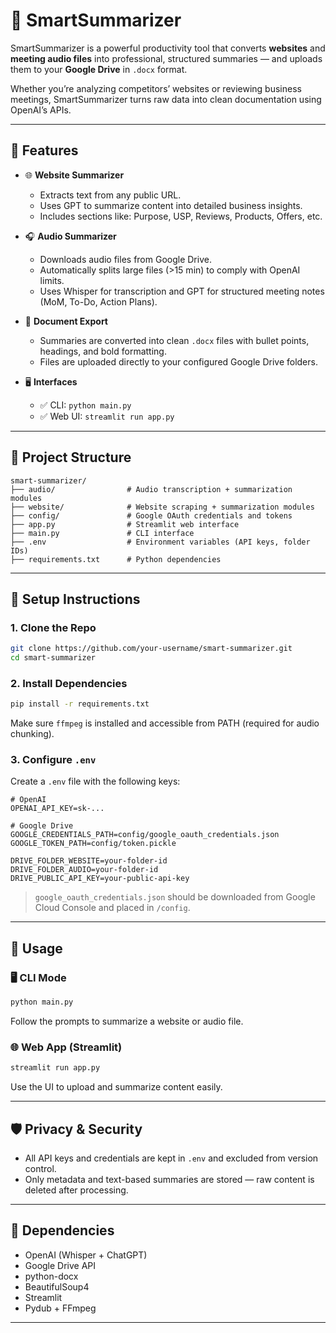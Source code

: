 # 🧠 SmartSummarizer

SmartSummarizer is a powerful productivity tool that converts **websites** and **meeting audio files** into professional, structured summaries — and uploads them to your **Google Drive** in `.docx` format.

Whether you’re analyzing competitors’ websites or reviewing business meetings, SmartSummarizer turns raw data into clean documentation using OpenAI’s APIs.

---

## 🚀 Features

- 🌐 **Website Summarizer**

  - Extracts text from any public URL.
  - Uses GPT to summarize content into detailed business insights.
  - Includes sections like: Purpose, USP, Reviews, Products, Offers, etc.

- 🎧 **Audio Summarizer**

  - Downloads audio files from Google Drive.
  - Automatically splits large files (>15 min) to comply with OpenAI limits.
  - Uses Whisper for transcription and GPT for structured meeting notes (MoM, To-Do, Action Plans).

- 📄 **Document Export**

  - Summaries are converted into clean `.docx` files with bullet points, headings, and bold formatting.
  - Files are uploaded directly to your configured Google Drive folders.

- 🖥️ **Interfaces**
  - ✅ CLI: `python main.py`
  - ✅ Web UI: `streamlit run app.py`

---

## 📁 Project Structure

```
smart-summarizer/
├── audio/                # Audio transcription + summarization modules
├── website/              # Website scraping + summarization modules
├── config/               # Google OAuth credentials and tokens
├── app.py                # Streamlit web interface
├── main.py               # CLI interface
├── .env                  # Environment variables (API keys, folder IDs)
├── requirements.txt      # Python dependencies
```

---

## 🔧 Setup Instructions

### 1. Clone the Repo

```bash
git clone https://github.com/your-username/smart-summarizer.git
cd smart-summarizer
```

### 2. Install Dependencies

```bash
pip install -r requirements.txt
```

Make sure `ffmpeg` is installed and accessible from PATH (required for audio chunking).

### 3. Configure `.env`

Create a `.env` file with the following keys:

```env
# OpenAI
OPENAI_API_KEY=sk-...

# Google Drive
GOOGLE_CREDENTIALS_PATH=config/google_oauth_credentials.json
GOOGLE_TOKEN_PATH=config/token.pickle

DRIVE_FOLDER_WEBSITE=your-folder-id
DRIVE_FOLDER_AUDIO=your-folder-id
DRIVE_PUBLIC_API_KEY=your-public-api-key
```

> `google_oauth_credentials.json` should be downloaded from Google Cloud Console and placed in `/config`.

---

## 🧪 Usage

### 🖥️ CLI Mode

```bash
python main.py
```

Follow the prompts to summarize a website or audio file.

### 🌐 Web App (Streamlit)

```bash
streamlit run app.py
```

Use the UI to upload and summarize content easily.

---

## 🛡️ Privacy & Security

- All API keys and credentials are kept in `.env` and excluded from version control.
- Only metadata and text-based summaries are stored — raw content is deleted after processing.

---

## 🧩 Dependencies

- OpenAI (Whisper + ChatGPT)
- Google Drive API
- python-docx
- BeautifulSoup4
- Streamlit
- Pydub + FFmpeg

---
